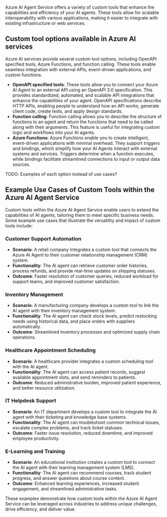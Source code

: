 Azure AI Agent Service offers a variety of custom tools that enhance the capabilities and efficiency of your AI agents. These tools allow for scalable interoperability with various applications, making it easier to integrate with existing infrastructure or web services.

## Custom tool options available in Azure AI services

Azure AI services provide several custom tool options, including OpenAPI specified tools, Azure Functions, and function calling. These tools enable seamless integration with external APIs, event-driven applications, and custom functions.

- **OpenAPI specified tools**: These tools allow you to connect your Azure AI Agent to an external API using an OpenAPI 3.0 specification. This provides standardized, automated, and scalable API integrations that enhance the capabilities of your agent. OpenAPI specifications describe HTTP APIs, enabling people to understand how an API works, generate client code, create tests, and apply design standards.
- **Function calling**: Function calling allows you to describe the structure of functions to an agent and return the functions that need to be called along with their arguments. This feature is useful for integrating custom logic and workflows into your AI agents.
- **Azure Functions**: Azure Functions enable you to create intelligent, event-driven applications with minimal overhead. They support triggers and bindings, which simplify how your AI Agents interact with external systems and services. Triggers determine when a function executes, while bindings facilitate streamlined connections to input or output data sources.

TODO: Examples of each option instead of use cases?

## Example Use Cases of Custom Tools within the Azure AI Agent Service

Custom tools within the Azure AI Agent Service enable users to extend the capabilities of AI agents, tailoring them to meet specific business needs. Some example use cases that illustrate the versatility and impact of custom tools include:

### Customer Support Automation

- **Scenario**: A retail company integrates a custom tool that connects the Azure AI Agent to their customer relationship management (CRM) system.
- **Functionality**: The AI agent can retrieve customer order histories, process refunds, and provide real-time updates on shipping statuses.
- **Outcome**: Faster resolution of customer queries, reduced workload for support teams, and improved customer satisfaction.

### Inventory Management

- **Scenario**: A manufacturing company develops a custom tool to link the AI agent with their inventory management system.
- **Functionality**: The AI agent can check stock levels, predict restocking needs using historical data, and place orders with suppliers automatically.
- **Outcome**: Streamlined inventory processes and optimized supply chain operations.

### Healthcare Appointment Scheduling

- **Scenario**: A healthcare provider integrates a custom scheduling tool with the AI agent.
- **Functionality**: The AI agent can access patient records, suggest available appointment slots, and send reminders to patients.
- **Outcome**: Reduced administrative burden, improved patient experience, and better resource utilization.

### IT Helpdesk Support

- **Scenario**: An IT department develops a custom tool to integrate the AI agent with their ticketing and knowledge base systems.
- **Functionality**: The AI agent can troubleshoot common technical issues, escalate complex problems, and track ticket statuses.
- **Outcome**: Faster issue resolution, reduced downtime, and improved employee productivity.

### E-Learning and Training

- **Scenario**: An educational institution creates a custom tool to connect the AI agent with their learning management system (LMS).
- **Functionality**: The AI agent can recommend courses, track student progress, and answer questions about course content.
- **Outcome**: Enhanced learning experiences, increased student engagement, and streamlined administrative tasks.

These examples demonstrate how custom tools within the Azure AI Agent Service can be leveraged across industries to address unique challenges, drive efficiency, and deliver value.
